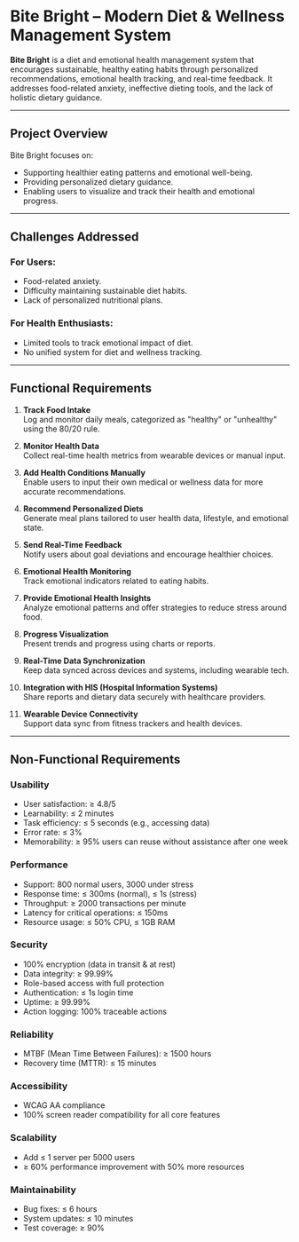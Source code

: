 # Bite Bright – Modern Diet & Wellness Management System

**Bite Bright** is a diet and emotional health management system that encourages sustainable, healthy eating habits through personalized recommendations, emotional health tracking, and real-time feedback. It addresses food-related anxiety, ineffective dieting tools, and the lack of holistic dietary guidance.

---

##  Project Overview

Bite Bright focuses on:

- Supporting healthier eating patterns and emotional well-being.
- Providing personalized dietary guidance.
- Enabling users to visualize and track their health and emotional progress.

---

## Challenges Addressed

### For Users:
- Food-related anxiety.
- Difficulty maintaining sustainable diet habits.
- Lack of personalized nutritional plans.

### For Health Enthusiasts:
- Limited tools to track emotional impact of diet.
- No unified system for diet and wellness tracking.

---

## Functional Requirements

1. **Track Food Intake**  
   Log and monitor daily meals, categorized as "healthy" or "unhealthy" using the 80/20 rule.

2. **Monitor Health Data**  
   Collect real-time health metrics from wearable devices or manual input.

3. **Add Health Conditions Manually**  
   Enable users to input their own medical or wellness data for more accurate recommendations.

4. **Recommend Personalized Diets**  
   Generate meal plans tailored to user health data, lifestyle, and emotional state.

5. **Send Real-Time Feedback**  
   Notify users about goal deviations and encourage healthier choices.

6. **Emotional Health Monitoring**  
   Track emotional indicators related to eating habits.

7. **Provide Emotional Health Insights**  
   Analyze emotional patterns and offer strategies to reduce stress around food.

8. **Progress Visualization**  
   Present trends and progress using charts or reports.

9. **Real-Time Data Synchronization**  
   Keep data synced across devices and systems, including wearable tech.

10. **Integration with HIS (Hospital Information Systems)**  
   Share reports and dietary data securely with healthcare providers.

11. **Wearable Device Connectivity**  
   Support data sync from fitness trackers and health devices.

---

##  Non-Functional Requirements

### Usability
- User satisfaction: ≥ 4.8/5  
- Learnability: ≤ 2 minutes  
- Task efficiency: ≤ 5 seconds (e.g., accessing data)  
- Error rate: ≤ 3%  
- Memorability: ≥ 95% users can reuse without assistance after one week  

### Performance
- Support: 800 normal users, 3000 under stress  
- Response time: ≤ 300ms (normal), ≤ 1s (stress)  
- Throughput: ≥ 2000 transactions per minute  
- Latency for critical operations: ≤ 150ms  
- Resource usage: ≤ 50% CPU, ≤ 1GB RAM  

### Security
- 100% encryption (data in transit & at rest)  
- Data integrity: ≥ 99.99%  
- Role-based access with full protection  
- Authentication: ≤ 1s login time  
- Uptime: ≥ 99.99%  
- Action logging: 100% traceable actions  

### Reliability
- MTBF (Mean Time Between Failures): ≥ 1500 hours  
- Recovery time (MTTR): ≤ 15 minutes  

### Accessibility
- WCAG AA compliance  
- 100% screen reader compatibility for all core features  

### Scalability
- Add ≤ 1 server per 5000 users  
- ≥ 60% performance improvement with 50% more resources  

### Maintainability
- Bug fixes: ≤ 6 hours  
- System updates: ≤ 10 minutes  
- Test coverage: ≥ 90%  
